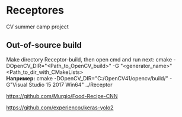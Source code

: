 # Receptores
CV summer camp project

## Out-of-source build
Make directory  Receptor-build, then open  cmd and run next:
  cmake -DOpenCV_DIR="<Path_to_OpenCV_build>" -G "<generator_name>" <Path_to_dir_with_CMakeLists>  
  **Например:** 
  cmake -DOpenCV_DIR="C:/OpenCV41/opencv/build/" -G"Visual Studio 15 2017 Win64" ../Receptor

https://github.com/Murgio/Food-Recipe-CNN

https://github.com/experiencor/keras-yolo2
